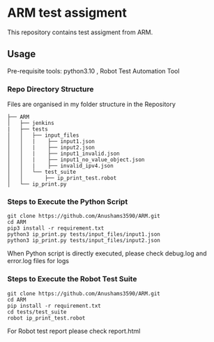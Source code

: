 # ARM test assigment 

This repository contains test assigment from ARM.

## Usage
Pre-requisite tools: python3.10 , Robot Test Automation Tool

### Repo Directory Structure
Files are organised in my folder structure in the Repository

```
├── ARM
│   ├── jenkins
|   ├── tests
│   │   ├── input_files
│   │   |    ├── input1.json
│   │   |    ├── input2.json
│   │   |    ├── input1_invalid.json
│   │   |    ├── input1_no_value_object.json
│   │   |    ├── invalid_ipv4.json
│   │   └── test_suite
│   │       ├── ip_print_test.robot
│   └── ip_print.py
```
### Steps to Execute the Python Script

```shell
git clone https://github.com/Anushams3590/ARM.git
cd ARM
pip3 install -r requirement.txt
python3 ip_print.py tests/input_files/input1.json
python3 ip_print.py tests/input_files/input2.json

```
When Python script is directly executed, please check debug.log and error.log files for logs

### Steps to Execute the Robot Test Suite

```shell
git clone https://github.com/Anushams3590/ARM.git
cd ARM
pip install -r requirement.txt
cd tests/test_suite
robot ip_print_test.robot

```
For Robot test report please check report.html